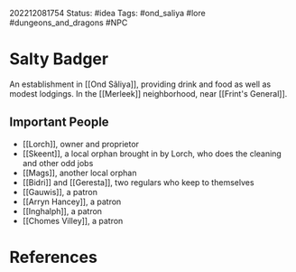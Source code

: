 202212081754
Status: #idea
Tags: #ond_saliya #lore #dungeons_and_dragons #NPC 

# Salty Badger
An establishment in [[Ond Sâliya]], providing drink and food as well as modest lodgings. In the [[Merleek]] neighborhood, near [[Frint's General]].

## Important People
- [[Lorch]],  owner and proprietor
- [[Skeent]], a local orphan brought in by Lorch, who does the cleaning and other odd jobs
- [[Mags]], another local orphan
- [[Bidri]] and [[Geresta]], two regulars who keep to themselves
- [[Gauwis]], a patron
- [[Arryn Hancey]], a patron
- [[Inghalph]], a patron
- [[Chomes Villey]], a patron

# References

